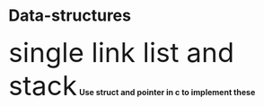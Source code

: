 # Data-structures
<font size="18">single link list and stack</font>
</n>
<b> Use struct and pointer in c to implement these </b>

